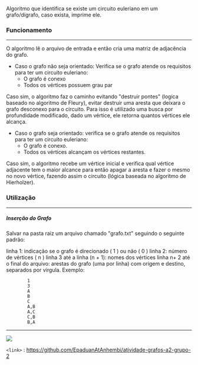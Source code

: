 Algoritmo que identifica se existe um circuito euleriano em um grafo/dígrafo, caso exista, imprime ele.

### Funcionamento

------------
O algoritmo lê o arquivo de entrada e então cria uma matriz de adjacência do grafo.

- Caso o grafo não seja orientado:
Verifica se o grafo atende os requisitos para ter um circuito euleriano:
	- O grafo é conexo
	- Todos os vértices possuem grau par

Caso sim, o algoritmo faz o caminho evitando "destruir pontes" (logica baseado no algoritmo de Fleury), evitar destruir uma aresta que deixara o grafo desconexo para o circuito. Para isso é utilizado uma busca por profundidade modificado, dado um vértice, ele retorna quantos vértices ele alcança.
- Caso o grafo seja orientado:
verifica se o grafo atende os requisitos para ter um circuito euleriano:
	- O grafo é conexo.
	- Todos os vértices alcançam os vértices restantes.

Caso sim, o algoritmo recebe um vértice inicial e verifica qual vértice adjacente tem o maior alcance para então apagar a aresta 
e fazer o mesmo no novo vértice, fazendo assim o circuito (lógica baseada no algoritmo de Hierholzer).

### Utilização

------------


##### Inserção do Grafo

Salvar na pasta raiz um arquivo chamado "grafo.txt" seguindo o seguinte padrão:

linha 1: indicação se o grafo é direcionado ( 1 ) ou não ( 0 )
linha 2: número de vértices ( n )
linha 3 até a linha (n + 1): nomes dos vértices
linha n+ 2 até o final do arquivo: arestas do grafo (uma por linha) com origem e destino, separados por vírgula.
Exemplo:

			1
			3
			A
			B
			C
			A,B
			A,C
			C,B
			B,A

------------


[![](https://avatars2.githubusercontent.com/u/32603543?s=460&u=d0f0068bc3c65043b04c687f1e209f305ceb657f&v=4)](https://github.com/diony1997)

`<link>` : <https://github.com/EpaduanAtAnhembi/atividade-grafos-a2-grupo-2>


